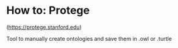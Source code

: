 # How to: Protege
(https://protege.stanford.edu)

Tool to manually create ontologies and save them in .owl or .turtle
